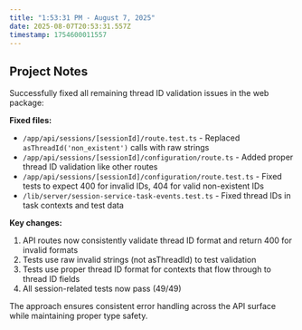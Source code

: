 ```yaml
---
title: "1:53:31 PM - August 7, 2025"
date: 2025-08-07T20:53:31.557Z
timestamp: 1754600011557
---
```


## Project Notes

Successfully fixed all remaining thread ID validation issues in the web package:

**Fixed files:**
- `/app/api/sessions/[sessionId]/route.test.ts` - Replaced `asThreadId('non_existent')` calls with raw strings
- `/app/api/sessions/[sessionId]/configuration/route.ts` - Added proper thread ID validation like other routes
- `/app/api/sessions/[sessionId]/configuration/route.test.ts` - Fixed tests to expect 400 for invalid IDs, 404 for valid non-existent IDs
- `/lib/server/session-service-task-events.test.ts` - Fixed thread IDs in task contexts and test data

**Key changes:**
1. API routes now consistently validate thread ID format and return 400 for invalid formats
2. Tests use raw invalid strings (not asThreadId) to test validation
3. Tests use proper thread ID format for contexts that flow through to thread ID fields
4. All session-related tests now pass (49/49)

The approach ensures consistent error handling across the API surface while maintaining proper type safety.

